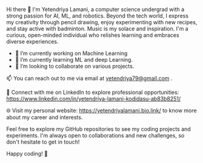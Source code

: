 Hi there 👋
I'm Yetendriya Lamani, a computer science undergrad with a strong passion for AI, ML, and robotics. 
Beyond the tech world, I express my creativity through pencil drawing, enjoy experimenting with new recipes, 
and stay active with badminton. 
Music is my solace and inspiration. 
I'm a curious, open-minded individual who relishes learning and embraces diverse experiences.

- 🔭 I’m currently working on Machine Learning
- 🌱 I’m currently learning ML and deep Learning.
- 👯 I’m looking to collaborate on various projects.

 
📫 You can reach out to me via email at yetendriya79@gmail.com .

💼 Connect with me on LinkedIn to explore professional opportunities: https://www.linkedin.com/in/yetendriya-lamani-kodidasu-ab83b8251/

🌐 Visit my personal website: https://yetendriyalamani.bio.link/ to know more about my career and interests.


Feel free to explore my GitHub repositories to see my coding projects and experiments. I'm always open to collaborations and new challenges, so don't hesitate to get in touch!

Happy coding! 🚀
